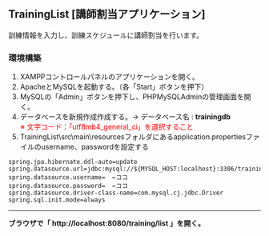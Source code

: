 ## TrainingList [講師割当アプリケーション]
訓練情報を入力し、訓練スケジュールに講師割当を行います。

### 環境構築
1. XAMPPコントロールパネルのアプリケーションを開く。
2. ApacheとMySQLを起動する。（各「Start」ボタンを押下）
3. MySQLの「Admin」ボタンを押下し、PHPMySQLAdminの管理画面を開く。
4. データベースを新規作成作成する。→ データベース名 : **trainingdb**
   <br/><font color="Red">※ 文字コード：「utf8mb4_general_ci」を選択すること</font>
5. TrainingList\src\main\resourcesフォルダにあるapplication.propertiesファイルのusername、passwordを設定する

~~~
spring.jpa.hibernate.ddl-auto=update
spring.datasource.url=jdbc:mysql://${MYSQL_HOST:localhost}:3306/trainingdb
spring.datasource.username=  ←ココ
spring.datasource.password=  ←ココ
spring.datasource.driver-class-name=com.mysql.cj.jdbc.Driver
spring.sql.init.mode=always
~~~
***
**ブラウザで「 http://localhost:8080/training/list 」を開く。**